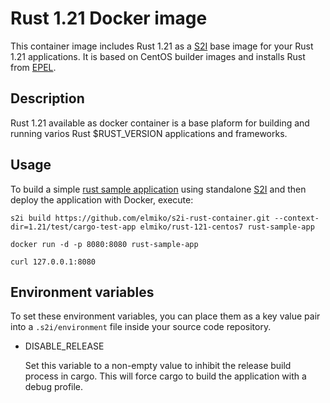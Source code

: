 # Rust 1.21 Docker image

This container image includes Rust 1.21 as a
[S2I](https://github.com/openshift/source-to-image) base image for your Rust
1.21 applications. It is based on CentOS builder images and installs Rust from
[EPEL](https://fedoraproject.org/wiki/EPEL).


## Description

Rust 1.21 available as docker container is a base plaform for building and
running varios Rust $RUST_VERSION applications and frameworks.

## Usage

To build a simple [rust sample application](test/cargo-test-app) using
standalone [S2I](https://github.com/openshift/source-to-image) and then deploy
the application with Docker, execute:

```
s2i build https://github.com/elmiko/s2i-rust-container.git --context-dir=1.21/test/cargo-test-app elmiko/rust-121-centos7 rust-sample-app

docker run -d -p 8080:8080 rust-sample-app

curl 127.0.0.1:8080
```

## Environment variables

To set these environment variables, you can place them as a key value pair
into a `.s2i/environment` file inside your source code repository.

* DISABLE_RELEASE

  Set this variable to a non-empty value to inhibit the release build process
  in cargo. This will force cargo to build the application with a debug
  profile.


